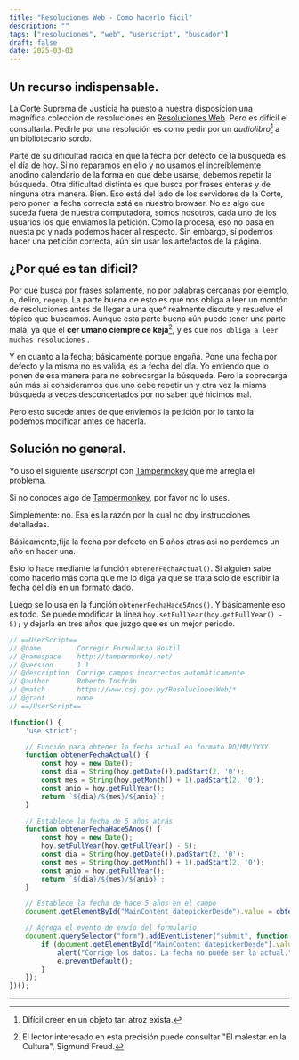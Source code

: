 ```yaml
---
title: "Resoluciones Web - Como hacerlo fácil"
description: ""
tags: ["resoluciones", "web", "userscript", "buscador"]
draft: false
date: 2025-03-03
---
```


## Un recurso indispensable.

La Corte Suprema de Justicia ha puesto a nuestra disposición una magnífica colección de resoluciones en [Resoluciones Web][RW]. Pero es difícil el consultarla. Pedirle por una resolución es como pedir por un _audiolibro_[^a] a un bibliotecario sordo.

[^a]: Difícil creer en un objeto tan atroz exista.

Parte de su dificultad radica en que la fecha por defecto de la búsqueda es el día de hoy. Si no reparamos en ello  y no usamos el increíblemente anodino calendario de la forma en que debe usarse, debemos repetir la búsqueda. Otra dificultad distinta es que busca por frases enteras y de ninguna otra manera. Bien. Eso está del lado de los servidores de la Corte, pero poner la fecha correcta está en nuestro browser. No es algo que suceda fuera de nuestra computadora, somos nosotros, cada uno de los usuarios los que enviamos la petición. Como la procesa, eso no pasa en nuesta pc y nada podemos hacer al respecto. Sin embargo, sí podemos hacer una petición correcta, aún sin usar los artefactos de la página.

## ¿Por qué es tan dificil?

Por que busca por frases solamente, no por palabras cercanas por ejemplo, o, deliro, `regexp`. La parte buena de esto es que nos obliga a leer un montón de resoluciones antes de llegar a una que^ realmente discute y resuelve el tópico que buscamos. Aunque esta parte buena aún puede tener una parte mala, ya que el **cer umano ciempre ce keja**[^w], y es que `nos obliga a leer muchas resoluciones` .

[^w]: El lector interesado en esta precisión puede consultar "El malestar en la Cultura", Sigmund Freud.

Y en cuanto a la fecha; básicamente porque engaña. Pone una fecha por defecto y la misma no es valida, es la fecha del día. Yo entiendo que lo ponen de esa manera para no sobrecargar la búsqueda. Pero la sobrecarga aún más si consideramos que uno debe repetir un y otra vez la misma búsqueda a veces desconcertados por no saber qué hicimos mal.

Pero esto sucede antes de que enviemos la petición por lo tanto la podemos modificar antes de hacerla.

## Solución no general.

Yo uso el siguiente _userscript_ con [Tampermokey](https://www.tampermonkey.net/) que me arregla el problema.

Si no conoces algo de [Tampermonkey](https://www.tampermonkey.net/), por favor no lo uses.

Simplemente: no. Esa es la razón por la cual no doy instrucciones detalladas.

Básicamente,fija la fecha por defecto en 5 años atras asi no perdemos un año en hacer una.

Esto lo hace mediante la función `obtenerFechaActual()`. Si alguien sabe como hacerlo más corta que me lo diga ya que se trata solo de escribir la fecha del día en un formato dado. 

Luego se lo usa en la función `obtenerFechaHace5Anos()`. Y básicamente eso es todo. Se puede modificar la línea `hoy.setFullYear(hoy.getFullYear() - 5);` y dejarla en tres años que juzgo que es un mejor periodo.

```js
// ==UserScript==
// @name         Corregir Formulario Hostil
// @namespace    http://tampermonkey.net/
// @version      1.1
// @description  Corrige campos incorrectos automáticamente
// @author       Roberto Insfrán
// @match        https://www.csj.gov.py/ResolucionesWeb/*
// @grant        none
// ==/UserScript==

(function() {
    'use strict';

    // Función para obtener la fecha actual en formato DD/MM/YYYY
    function obtenerFechaActual() {
        const hoy = new Date();
        const dia = String(hoy.getDate()).padStart(2, '0');
        const mes = String(hoy.getMonth() + 1).padStart(2, '0');
        const anio = hoy.getFullYear();
        return `${dia}/${mes}/${anio}`;
    }

    // Establece la fecha de 5 años atrás
    function obtenerFechaHace5Anos() {
        const hoy = new Date();
        hoy.setFullYear(hoy.getFullYear() - 5);
        const dia = String(hoy.getDate()).padStart(2, '0');
        const mes = String(hoy.getMonth() + 1).padStart(2, '0');
        const anio = hoy.getFullYear();
        return `${dia}/${mes}/${anio}`;
    }

    // Establece la fecha de hace 5 años en el campo
    document.getElementById("MainContent_datepickerDesde").value = obtenerFechaHace5Anos();

    // Agrega el evento de envío del formulario
    document.querySelector("form").addEventListener("submit", function(e) {
        if (document.getElementById("MainContent_datepickerDesde").value === obtenerFechaActual()) {
            alert("Corrige los datos. La fecha no puede ser la actual.");
            e.preventDefault();
        }
    });
})();

```

[RW]:<https://www.csj.gov.py/ResolucionesWeb>
















------
